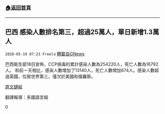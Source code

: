 ###  [:house:返回首頁](https://github.com/ourhimalayas/txt)
---

## 巴西 感染人數排名第三，超過25萬人，單日新增1.3萬人
`2020-05-19 07:23 Freela` [轉載自GNews](https://gnews.org/zh-hant/207098/)

巴西衛生部18日宣佈，CCP病毒的累計感染人數為254220人，死亡人數為16792人。 和前一天相比，感染人數增加了13140人，死亡人數增加674人。感染人數超過英國，位居世界第三，僅次於美國和俄羅斯。









[原文鏈結](https://news.yahoo.co.jp/articles/31d7a5d1b9a3ecc1f6a0b658595bb003a1277868)

翻譯報導：多國語言組

0
